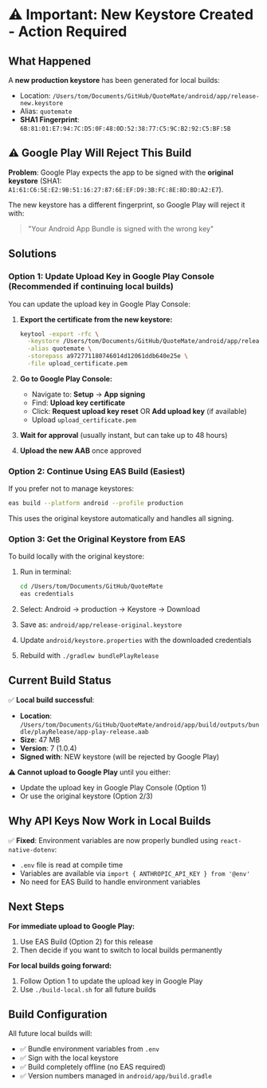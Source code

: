 # ⚠️ Important: New Keystore Created - Action Required

## What Happened

A **new production keystore** has been generated for local builds:
- Location: `/Users/tom/Documents/GitHub/QuoteMate/android/app/release-new.keystore`
- Alias: `quotemate`
- **SHA1 Fingerprint**: `6B:81:01:E7:94:7C:D5:0F:48:0D:52:38:77:C5:9C:B2:92:C5:BF:5B`

## ⚠️ Google Play Will Reject This Build

**Problem**: Google Play expects the app to be signed with the **original keystore** (SHA1: `A1:61:C6:5E:E2:9B:51:16:27:87:6E:EF:D9:3B:FC:8E:8D:BD:A2:E7`).

The new keystore has a different fingerprint, so Google Play will reject it with:
> "Your Android App Bundle is signed with the wrong key"

## Solutions

### Option 1: Update Upload Key in Google Play Console (Recommended if continuing local builds)

You can update the upload key in Google Play Console:

1. **Export the certificate from the new keystore:**
   ```bash
   keytool -export -rfc \
     -keystore /Users/tom/Documents/GitHub/QuoteMate/android/app/release-new.keystore \
     -alias quotemate \
     -storepass a972771180746014d12061ddb640e25e \
     -file upload_certificate.pem
   ```

2. **Go to Google Play Console:**
   - Navigate to: **Setup** → **App signing**
   - Find: **Upload key certificate**
   - Click: **Request upload key reset**  OR **Add upload key** (if available)
   - Upload `upload_certificate.pem`

3. **Wait for approval** (usually instant, but can take up to 48 hours)

4. **Upload the new AAB** once approved

### Option 2: Continue Using EAS Build (Easiest)

If you prefer not to manage keystores:

```bash
eas build --platform android --profile production
```

This uses the original keystore automatically and handles all signing.

### Option 3: Get the Original Keystore from EAS

To build locally with the original keystore:

1. Run in terminal:
   ```bash
   cd /Users/tom/Documents/GitHub/QuoteMate
   eas credentials
   ```

2. Select: Android → production → Keystore → Download
3. Save as: `android/app/release-original.keystore`
4. Update `android/keystore.properties` with the downloaded credentials
5. Rebuild with `./gradlew bundlePlayRelease`

## Current Build Status

✅ **Local build successful**:
- **Location**: `/Users/tom/Documents/GitHub/QuoteMate/android/app/build/outputs/bundle/playRelease/app-play-release.aab`
- **Size**: 47 MB
- **Version**: 7 (1.0.4)
- **Signed with**: NEW keystore (will be rejected by Google Play)

⚠️ **Cannot upload to Google Play** until you either:
- Update the upload key in Google Play Console (Option 1)
- Or use the original keystore (Option 2/3)

## Why API Keys Now Work in Local Builds

✅ **Fixed**: Environment variables are now properly bundled using `react-native-dotenv`:
- `.env` file is read at compile time
- Variables are available via `import { ANTHROPIC_API_KEY } from '@env'`
- No need for EAS Build to handle environment variables

## Next Steps

**For immediate upload to Google Play:**
1. Use EAS Build (Option 2) for this release
2. Then decide if you want to switch to local builds permanently

**For local builds going forward:**
1. Follow Option 1 to update the upload key in Google Play
2. Use `./build-local.sh` for all future builds

## Build Configuration

All future local builds will:
- ✅ Bundle environment variables from `.env`
- ✅ Sign with the local keystore
- ✅ Build completely offline (no EAS required)
- ✅ Version numbers managed in `android/app/build.gradle`

